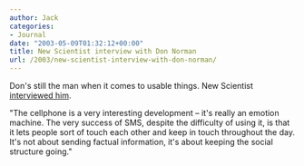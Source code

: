 ```yaml
---
author: Jack
categories:
- Journal
date: "2003-05-09T01:32:12+00:00"
title: New Scientist interview with Don Norman
url: /2003/new-scientist-interview-with-don-norman/
---
```


Don's still the man when it comes to usable things. New Scientist [interviewed him][1].

"The cellphone is a very interesting development &#8211; it's really an emotion machine. The very success of SMS, despite the difficulty of using it, is that it lets people sort of touch each other and keep in touch throughout the day. It's not about sending factual information, it's about keeping the social structure going."

 [1]: http://www.newscientist.com/opinion/opinterview.jsp?id=ns23631